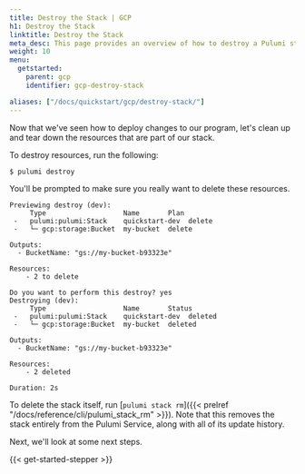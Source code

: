 ```yaml
---
title: Destroy the Stack | GCP
h1: Destroy the Stack
linktitle: Destroy the Stack
meta_desc: This page provides an overview of how to destroy a Pulumi stack of a Google Cloud (GCP) project.
weight: 10
menu:
  getstarted:
    parent: gcp
    identifier: gcp-destroy-stack

aliases: ["/docs/quickstart/gcp/destroy-stack/"]
---
```


Now that we've seen how to deploy changes to our program, let's clean up and tear down the resources that are part of our stack.

To destroy resources, run the following:

```bash
$ pulumi destroy
```

You'll be prompted to make sure you really want to delete these resources.

```
Previewing destroy (dev):
     Type                   Name       Plan
 -   pulumi:pulumi:Stack    quickstart-dev  delete
 -   └─ gcp:storage:Bucket  my-bucket  delete

Outputs:
  - BucketName: "gs://my-bucket-b93323e"

Resources:
    - 2 to delete

Do you want to perform this destroy? yes
Destroying (dev):
     Type                   Name       Status
 -   pulumi:pulumi:Stack    quickstart-dev  deleted
 -   └─ gcp:storage:Bucket  my-bucket  deleted

Outputs:
  - BucketName: "gs://my-bucket-b93323e"

Resources:
    - 2 deleted

Duration: 2s
```

To delete the stack itself, run [`pulumi stack rm`]({{< prelref "/docs/reference/cli/pulumi_stack_rm" >}}).
Note that this removes the stack entirely from the Pulumi Service, along with all of its update history.

Next, we'll look at some next steps.

{{< get-started-stepper >}}
